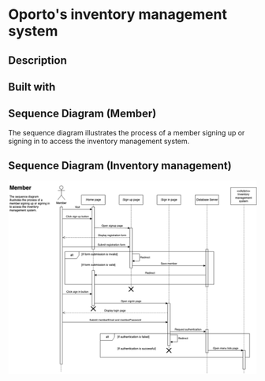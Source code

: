 # Oporto's inventory management system
## Description
## Built with
## Sequence Diagram (Member)
The sequence diagram illustrates the process of a member signing up or signing in to access the inventory management system.
## Sequence Diagram (Inventory management)
![Sequence Diagram](sequence_diagram(Member).drawio.png)

